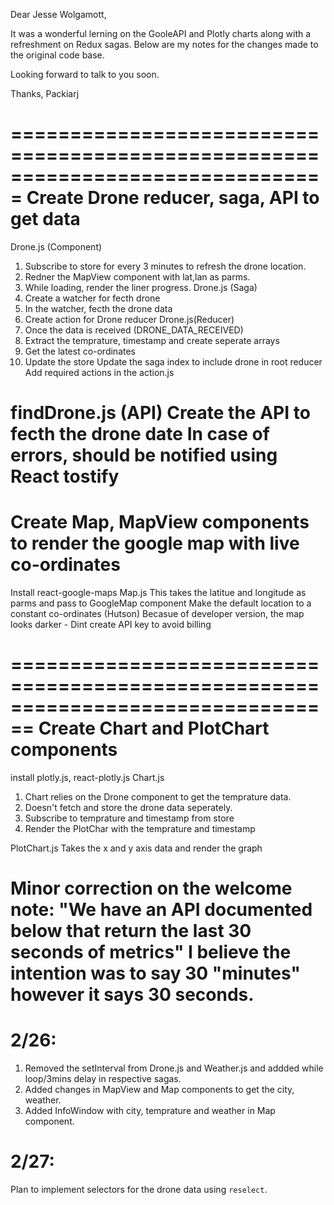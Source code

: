 Dear Jesse Wolgamott,

It was a wonderful lerning on the GooleAPI and Plotly charts along with a
refreshment on Redux sagas. Below are my notes for the changes made to the
original code base.

Looking forward to talk to you soon.

Thanks, Packiarj

===============================================================================
Create Drone reducer, saga, API to get data
===============================================================================
Drone.js (Component)

1.  Subscribe to store for every 3 minutes to refresh the drone location.
2.  Redner the MapView component with lat,lan as parms.
3.  While loading, render the liner progress.
    Drone.js (Saga)
4.  Create a watcher for fecth drone
5.  In the watcher, fecth the drone data
6.  Create action for Drone reducer
    Drone.js(Reducer)
7.  Once the data is received (DRONE_DATA_RECEIVED)
8.  Extract the temprature, timestamp and create seperate arrays
9.  Get the latest co-ordinates
10. Update the store
    Update the saga index to include drone in root reducer
    Add required actions in the action.js

findDrone.js (API)
Create the API to fecth the drone date
In case of errors, should be notified using React tostify
================================================================================
Create Map, MapView components to render the google map with live co-ordinates
================================================================================
Install react-google-maps
Map.js
This takes the latitue and longitude as parms and pass to GoogleMap component
Make the default location to a constant co-ordinates (Hutson)
Becasue of developer version, the map looks darker - Dint create API key
to avoid billing

================================================================================
Create Chart and PlotChart components
================================================================================
install plotly.js, react-plotly.js
Chart.js

1.  Chart relies on the Drone component to get the temprature data.
2.  Doesn't fetch and store the drone data seperately.
3.  Subscribe to temprature and timestamp from store
4.  Render the PlotChar with the temprature and timestamp

PlotChart.js
Takes the x and y axis data and render the graph

Minor correction on the welcome note:
"We have an API documented below that return the last 30 seconds of metrics"
I believe the intention was to say 30 "minutes" however it says 30 seconds.
=================================================================================

# 2/26:

1. Removed the setInterval from Drone.js and Weather.js and addded while loop/3mins delay in respective sagas.
2. Added changes in MapView and Map components to get the city, weather.
3. Added InfoWindow with city, temprature and weather in Map component.

# 2/27:

Plan to implement selectors for the drone data using `reselect`.
